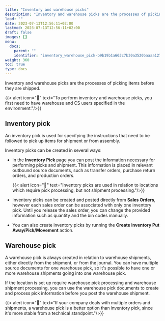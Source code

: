 ```yaml
---
title: "Inventory and warehouse picks"
description: "Inventory and warehouse picks are the processes of picking items before they are shipped."
lead: ""
date: 2023-07-13T12:56:11+02:00
lastmod: 2023-07-13T12:56:11+02:00
draft: false
images: []
menu:
  docs:
    parent: ""
    identifier: "inventory_warehouse_pick-b9b19b1a663c7b30a3520baaaa127728"
weight: 360
toc: true
type: docs
---
```


Inventory and warehouse picks are the processes of picking items before they are shipped.

  {{< alert icon="📝" text="To perform inventory and warehouse picks, you first need to have warehouse and CS users specified in the environment."/>}}

## Inventory pick

An inventory pick is used for specifying the instructions that need to be followed to pick up items for shipment or from assembly. 

Inventory picks can be created in several ways:

- In the **Inventory Pick** page you can post the information necessary for performing picks and shipment. This information is placed in relevant outbound source documents, such as transfer orders, purchase return orders, and production orders.

  {{< alert icon="📝" text="Inventory picks are used in relation to locations which require pick processing, but not shipment processing."/>}}


- Inventory picks can be created and posted directly from **Sales Orders**, however each sales order can be associated with only one inventory pick. Until you release the sales order, you can change the provided information such as quantity and the bin codes manually. 

- You can also create inventory picks by running the **Create Inventory Put Away/Pick/Movement** action.

## Warehouse pick

A warehouse pick is always created in relation to warehouse shipments, either directly from the shipment, or from the journal. You can have multiple source documents for one warehouse pick, so it's possible to have one or more warehouse shipments going into one warehouse pick. 

If the location is set up require warehouse pick processing and warehouse shipment processing, you can use the warehouse pick documents to create and process pick information before you post the warehouse shipment. 

  {{< alert icon="📝" text="If your company deals with multiple orders and shipments, a warehouse pick is a better option than inventory pick, since it's more stable from a technical standpoint."/>}}
